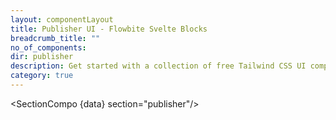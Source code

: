 ```yaml
---
layout: componentLayout
title: Publisher UI - Flowbite Svelte Blocks
breadcrumb_title: ""
no_of_components:
dir: publisher
description: Get started with a collection of free Tailwind CSS UI components for publishing blog posts, articles, comment sections, sidebar widgets, and more.
category: true
---
```


<script lang="ts">
  import type { PageData } from './$types';
  import SectionCompo from '../utils/Sectioncompo.svelte';
  export let data: PageData;
</script>

<SectionCompo {data} section="publisher"/>
